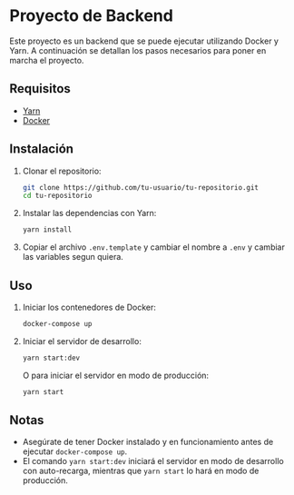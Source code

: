 # Proyecto de Backend

Este proyecto es un backend que se puede ejecutar utilizando Docker y Yarn. A continuación se detallan los pasos necesarios para poner en marcha el proyecto.

## Requisitos

- [Yarn](https://classic.yarnpkg.com/en/docs/install)
- [Docker](https://www.docker.com/get-started)

## Instalación

1. Clonar el repositorio:

   ```bash
   git clone https://github.com/tu-usuario/tu-repositorio.git
   cd tu-repositorio
   ```

2. Instalar las dependencias con Yarn:

   ```bash
   yarn install
   ```

3. Copiar el archivo `.env.template` y cambiar el nombre a `.env` y cambiar las variables segun quiera.

## Uso

1. Iniciar los contenedores de Docker:

   ```bash
   docker-compose up
   ```

2. Iniciar el servidor de desarrollo:

   ```bash
   yarn start:dev
   ```

   O para iniciar el servidor en modo de producción:

   ```bash
   yarn start
   ```

## Notas

- Asegúrate de tener Docker instalado y en funcionamiento antes de ejecutar `docker-compose up`.
- El comando `yarn start:dev` iniciará el servidor en modo de desarrollo con auto-recarga, mientras que `yarn start` lo hará en modo de producción.
